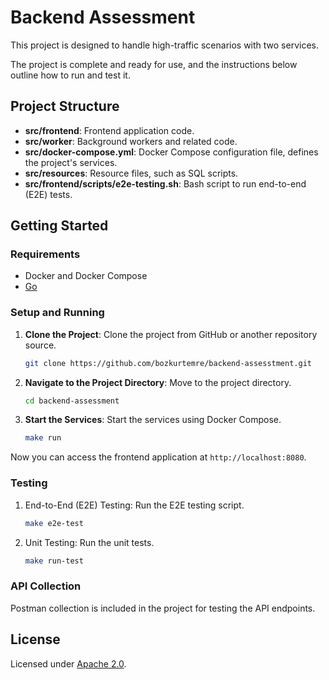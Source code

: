 # Backend Assessment

This project is designed to handle high-traffic scenarios with two services. 

The project is complete and ready for use, and the instructions below outline how to run and test it.

## Project Structure

- **src/frontend**: Frontend application code.
- **src/worker**: Background workers and related code.
- **src/docker-compose.yml**: Docker Compose configuration file, defines the project's services.
- **src/resources**: Resource files, such as SQL scripts.
- **src/frontend/scripts/e2e-testing.sh**: Bash script to run end-to-end (E2E) tests.

## Getting Started

### Requirements

- Docker and Docker Compose
- [Go](https://golang.org/)

### Setup and Running

1. **Clone the Project**: Clone the project from GitHub or another repository source.
   ```bash
   git clone https://github.com/bozkurtemre/backend-assesstment.git 
   ```

2. **Navigate to the Project Directory**: Move to the project directory.
   ```bash
   cd backend-assessment 
   ```

3. **Start the Services**: Start the services using Docker Compose.
   ```bash
   make run
   ```
   
Now you can access the frontend application at `http://localhost:8080`.

### Testing

1. End-to-End (E2E) Testing: Run the E2E testing script.
   ```bash
   make e2e-test
   ```
   
2. Unit Testing: Run the unit tests.
   ```bash
   make run-test
   ```

### API Collection
Postman collection is included in the project for testing the API endpoints.

## License

Licensed under [Apache 2.0](LICENSE).

